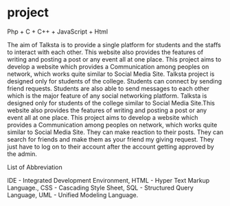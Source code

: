 # project
Php + C + C++ + JavaScript + Html


The aim of Talksta is to provide a single platform for students and the staffs to interact
with each other. This website also provides the features of writing and posting a post or
any event all at one place. This project aims to develop a website which provides a
Communication among peoples on network, which works quite similar to Social Media
Site. Talksta project is designed only for students of the college. Students can connect by
sending friend requests. Students are also able to send messages to each other which is the
major feature of any social networking platform.
Talksta is designed only for students of the college similar to Social Media Site.This
website also provides the features of writing and posting a post or any event all at one
place. This project aims to develop a website which provides a Communication among
peoples on network, which works quite similar to Social Media Site. They can make
reaction to their posts. They can search for friends and make them as your friend my
giving request. They just have to log on to their account after the account getting
approved by the admin.

List of Abbreviation

IDE - Integrated Development Environment,
HTML - Hyper Text Markup Language.,
CSS - Cascading Style Sheet,
SQL - Structured Query Language,
UML - Unified Modeling Language.
